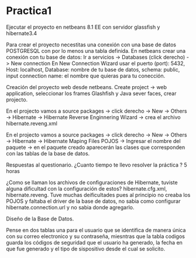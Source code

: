 # Practica1
Ejecutar el proyecto en netbeans 8.1 EE con servidor glassfish y hibernate3.4

Para crear el proyecto necestitas una conexión con una base de datos POSTGRESQL con por lo menos una tabla definida.
En netbeans crear una conexión con tu base de datos:
  Ir a servicios -> Databases (click derecho) -> New connection En New Connection Wizard usar el puerto (port): 5432,
  Host: localhost, Database: nombre de tu base de datos, schema: public, 
  input connection name: el nombre que quieras para tu conección.
  
Creación del proyecto web desde netbeans.
  Create project -> web application, seleccionar los frames Glashfish y Java sever faces, crear projecto.
  
En el projecto vamos a source packages -> <default package> click derecho -> New -> Others -> Hibernate
  -> Hibernate Reverse Enginnering Wizard -> crea el archivo hibernate.reveng.xml


En el projecto vamos a source packages -> <default package> click derecho -> New -> Others -> Hibernate
  -> Hibernate Maping Files POJOS -> Ingresar el nombre del paquete -> 
  en el paquete creado aparecerán las clases que corresponden con las tablas de la base de datos.


Respuestas al questionario.
¿Cuanto tiempo te llevo resolver la práctica ?
5 horas

¿Como se llaman los archivos de configuraciones de Hibernate, tuviste alguna dificultad con la configuración de estos?
hibernate.cfg.xml, hibernate.reveng.
Tuve muchas deificultades pues al principio no creaba los POJOS y faltaba el driver de la base de datos, 
no sabia como configurar hibernate.connection.url y no sabia donde agregarlo.


Diseño de la Base de Datos.

Pense en dos tablas una para el usuario que se identifica de manera única con su correo electronico y su contraseña, 
miesntras que la tabla codigos guarda los códigos de seguridad que el usuario ha generado, la fecha en que fue generado 
y el tipo de sispositivo desde el cual se solicito.

